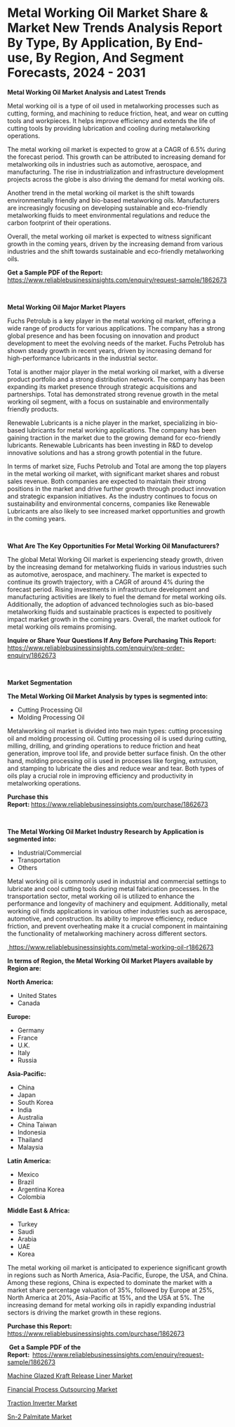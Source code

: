 <p><h1>Metal Working Oil Market Share & Market New Trends Analysis Report By Type, By Application, By End-use, By Region, And Segment Forecasts, 2024 - 2031</h1></p><p><strong>Metal Working Oil Market Analysis and Latest Trends</strong></p>
<p><p>Metal working oil is a type of oil used in metalworking processes such as cutting, forming, and machining to reduce friction, heat, and wear on cutting tools and workpieces. It helps improve efficiency and extends the life of cutting tools by providing lubrication and cooling during metalworking operations.</p><p>The metal working oil market is expected to grow at a CAGR of 6.5% during the forecast period. This growth can be attributed to increasing demand for metalworking oils in industries such as automotive, aerospace, and manufacturing. The rise in industrialization and infrastructure development projects across the globe is also driving the demand for metal working oils.</p><p>Another trend in the metal working oil market is the shift towards environmentally friendly and bio-based metalworking oils. Manufacturers are increasingly focusing on developing sustainable and eco-friendly metalworking fluids to meet environmental regulations and reduce the carbon footprint of their operations.</p><p>Overall, the metal working oil market is expected to witness significant growth in the coming years, driven by the increasing demand from various industries and the shift towards sustainable and eco-friendly metalworking oils.</p></p>
<p><strong>Get a Sample PDF of the Report:&nbsp;</strong> <a href="https://www.reliablebusinessinsights.com/enquiry/request-sample/1862673">https://www.reliablebusinessinsights.com/enquiry/request-sample/1862673</a></p>
<p>&nbsp;</p>
<p><strong>Metal Working Oil Major Market Players</strong></p>
<p><p>Fuchs Petrolub is a key player in the metal working oil market, offering a wide range of products for various applications. The company has a strong global presence and has been focusing on innovation and product development to meet the evolving needs of the market. Fuchs Petrolub has shown steady growth in recent years, driven by increasing demand for high-performance lubricants in the industrial sector.</p><p>Total is another major player in the metal working oil market, with a diverse product portfolio and a strong distribution network. The company has been expanding its market presence through strategic acquisitions and partnerships. Total has demonstrated strong revenue growth in the metal working oil segment, with a focus on sustainable and environmentally friendly products.</p><p>Renewable Lubricants is a niche player in the market, specializing in bio-based lubricants for metal working applications. The company has been gaining traction in the market due to the growing demand for eco-friendly lubricants. Renewable Lubricants has been investing in R&D to develop innovative solutions and has a strong growth potential in the future.</p><p>In terms of market size, Fuchs Petrolub and Total are among the top players in the metal working oil market, with significant market shares and robust sales revenue. Both companies are expected to maintain their strong positions in the market and drive further growth through product innovation and strategic expansion initiatives. As the industry continues to focus on sustainability and environmental concerns, companies like Renewable Lubricants are also likely to see increased market opportunities and growth in the coming years.</p></p>
<p>&nbsp;</p>
<p><strong>What Are The Key Opportunities For Metal Working Oil Manufacturers?</strong></p>
<p><p>The global Metal Working Oil market is experiencing steady growth, driven by the increasing demand for metalworking fluids in various industries such as automotive, aerospace, and machinery. The market is expected to continue its growth trajectory, with a CAGR of around 4% during the forecast period. Rising investments in infrastructure development and manufacturing activities are likely to fuel the demand for metal working oils. Additionally, the adoption of advanced technologies such as bio-based metalworking fluids and sustainable practices is expected to positively impact market growth in the coming years. Overall, the market outlook for metal working oils remains promising.</p></p>
<p><strong>Inquire or Share Your Questions If Any Before Purchasing This Report:</strong> <a href="https://www.reliablebusinessinsights.com/enquiry/pre-order-enquiry/1862673">https://www.reliablebusinessinsights.com/enquiry/pre-order-enquiry/1862673</a></p>
<p>&nbsp;</p>
<p><strong>Market Segmentation</strong></p>
<p><strong>The Metal Working Oil Market Analysis by types is segmented into:</strong></p>
<p><ul><li>Cutting Processing Oil</li><li>Molding Processing Oil</li></ul></p>
<p><p>Metalworking oil market is divided into two main types: cutting processing oil and molding processing oil. Cutting processing oil is used during cutting, milling, drilling, and grinding operations to reduce friction and heat generation, improve tool life, and provide better surface finish. On the other hand, molding processing oil is used in processes like forging, extrusion, and stamping to lubricate the dies and reduce wear and tear. Both types of oils play a crucial role in improving efficiency and productivity in metalworking operations.</p></p>
<p><strong>Purchase this Report:&nbsp;</strong><a href="https://www.reliablebusinessinsights.com/purchase/1862673">https://www.reliablebusinessinsights.com/purchase/1862673</a></p>
<p>&nbsp;</p>
<p><strong>The Metal Working Oil Market Industry Research by Application is segmented into:</strong></p>
<p><ul><li>Industrial/Commercial</li><li>Transportation</li><li>Others</li></ul></p>
<p><p>Metal working oil is commonly used in industrial and commercial settings to lubricate and cool cutting tools during metal fabrication processes. In the transportation sector, metal working oil is utilized to enhance the performance and longevity of machinery and equipment. Additionally, metal working oil finds applications in various other industries such as aerospace, automotive, and construction. Its ability to improve efficiency, reduce friction, and prevent overheating make it a crucial component in maintaining the functionality of metalworking machinery across different sectors.</p></p>
<p><a href="https://www.reliablebusinessinsights.com/metal-working-oil-r1862673">&nbsp;https://www.reliablebusinessinsights.com/metal-working-oil-r1862673</a></p>
<p><strong>In terms of Region, the Metal Working Oil Market Players available by Region are:</strong></p>
<p>
    <p> <strong> North America: </strong>
        <ul>
            <li>United States</li>
            <li>Canada</li>
        </ul>
        </p> 
    <p> <strong> Europe: </strong>
        <ul>
            <li>Germany</li>
            <li>France</li>
            <li>U.K.</li>
            <li>Italy</li>
            <li>Russia</li>
        </ul>
        </p> 
    <p> <strong> Asia-Pacific: </strong>
        <ul>
            <li>China</li>
            <li>Japan</li>
            <li>South Korea</li>
            <li>India</li>
            <li>Australia</li>
            <li>China Taiwan</li>
            <li>Indonesia</li>
            <li>Thailand</li>
            <li>Malaysia</li>
        </ul>
        </p> 
    <p> <strong> Latin America: </strong>
        <ul>
            <li>Mexico</li>
            <li>Brazil</li>
            <li>Argentina Korea</li>
            <li>Colombia</li>
        </ul>
        </p> 
    <p> <strong> Middle East & Africa: </strong>
        <ul>
            <li>Turkey</li>
            <li>Saudi</li>
            <li>Arabia</li>
            <li>UAE</li>
            <li>Korea</li>
        </ul>
    </p>
    </p>
<p><p>The metal working oil market is anticipated to experience significant growth in regions such as North America, Asia-Pacific, Europe, the USA, and China. Among these regions, China is expected to dominate the market with a market share percentage valuation of 35%, followed by Europe at 25%, North America at 20%, Asia-Pacific at 15%, and the USA at 5%. The increasing demand for metal working oils in rapidly expanding industrial sectors is driving the market growth in these regions.</p></p>
<p><strong>Purchase this Report: </strong><a href="https://www.reliablebusinessinsights.com/purchase/1862673">https://www.reliablebusinessinsights.com/purchase/1862673</a></p>
<p>&nbsp;<strong>Get a Sample PDF of the Report:&nbsp;&nbsp;</strong><a href="https://www.reliablebusinessinsights.com/enquiry/request-sample/1862673">https://www.reliablebusinessinsights.com/enquiry/request-sample/1862673</a></p>
<p><strong></strong></p>
<p><p><a href="https://github.com/ORAZITOM/Market-Research-Report-List-1/blob/main/machine-glazed-kraft-release-liner-market.md">Machine Glazed Kraft Release Liner Market</a></p><p><a href="https://medium.com/@sean.peake0978/global-financial-process-outsourcing-market-status-2024-2031-and-forecast-by-region-product-8976b3f30a05">Financial Process Outsourcing Market</a></p><p><a href="https://medium.com/@kelleebernier1851/global-traction-inverter-market-size-is-expected-to-experience-a-cagr-of-5-4-54ac283d6f6e">Traction Inverter Market</a></p><p><a href="https://github.com/verajwilson971/Market-Research-Report-List-1/blob/main/sn-2-palmitate-market.md">Sn-2 Palmitate Market</a></p></p>